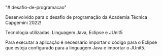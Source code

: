 "# desafio-de-programacao" 


Desenvolvido para o desafio de programação da Academia Técnica Capgemini 2022!


Tecnologia utilizadas: Linguagem Java, Eclipse e JUnit5


Para executar a aplicação é necessário importar o código para o Eclipse que esteja configurado para a linguagem Java e importar o JUnit5.
